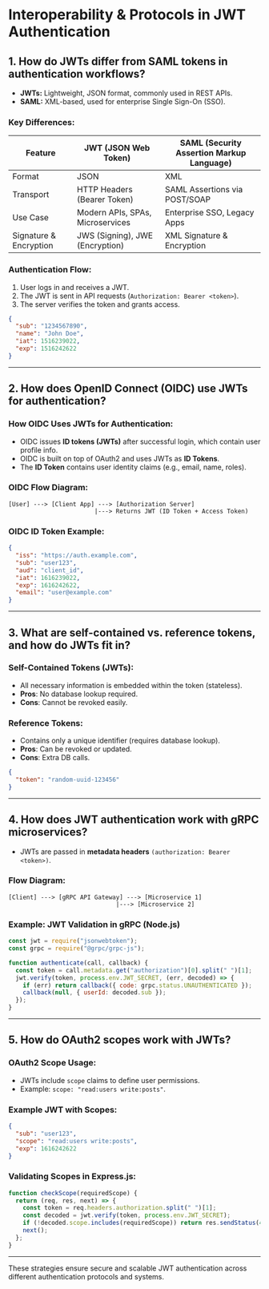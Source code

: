 # Interoperability & Protocols in JWT Authentication

## 1. How do JWTs differ from SAML tokens in authentication workflows?

- **JWTs:** Lightweight, JSON format, commonly used in REST APIs.
- **SAML:** XML-based, used for enterprise Single Sign-On (SSO).

### **Key Differences:**

| Feature                | JWT (JSON Web Token)             | SAML (Security Assertion Markup Language) |
| ---------------------- | -------------------------------- | ----------------------------------------- |
| Format                 | JSON                             | XML                                       |
| Transport              | HTTP Headers (Bearer Token)      | SAML Assertions via POST/SOAP             |
| Use Case               | Modern APIs, SPAs, Microservices | Enterprise SSO, Legacy Apps               |
| Signature & Encryption | JWS (Signing), JWE (Encryption)  | XML Signature & Encryption                |

### **Authentication Flow:**

1. User logs in and receives a JWT.
2. The JWT is sent in API requests (`Authorization: Bearer <token>`).
3. The server verifies the token and grants access.

```json
{
  "sub": "1234567890",
  "name": "John Doe",
  "iat": 1516239022,
  "exp": 1516242622
}
```

---

## 2. How does OpenID Connect (OIDC) use JWTs for authentication?

### **How OIDC Uses JWTs for Authentication:**

- OIDC issues **ID tokens (JWTs)** after successful login, which contain user profile info.
- OIDC is built on top of OAuth2 and uses JWTs as **ID Tokens**.
- The **ID Token** contains user identity claims (e.g., email, name, roles).

### **OIDC Flow Diagram:**

```
[User] ---> [Client App] ---> [Authorization Server]
                        |---> Returns JWT (ID Token + Access Token)
```

### **OIDC ID Token Example:**

```json
{
  "iss": "https://auth.example.com",
  "sub": "user123",
  "aud": "client_id",
  "iat": 1616239022,
  "exp": 1616242622,
  "email": "user@example.com"
}
```

---

## 3. What are self-contained vs. reference tokens, and how do JWTs fit in?

### **Self-Contained Tokens (JWTs):**

- All necessary information is embedded within the token (stateless).
- **Pros**: No database lookup required.
- **Cons**: Cannot be revoked easily.

### **Reference Tokens:**

- Contains only a unique identifier (requires database lookup).
- **Pros**: Can be revoked or updated.
- **Cons**: Extra DB calls.

```json
{
  "token": "random-uuid-123456"
}
```

---

## 4. How does JWT authentication work with gRPC microservices?

- JWTs are passed in **metadata headers** `(authorization: Bearer <token>)`.

### **Flow Diagram:**

```
[Client] ---> [gRPC API Gateway] ---> [Microservice 1]
                              |---> [Microservice 2]
```

### **Example: JWT Validation in gRPC (Node.js)**

```js
const jwt = require("jsonwebtoken");
const grpc = require("@grpc/grpc-js");

function authenticate(call, callback) {
  const token = call.metadata.get("authorization")[0].split(" ")[1];
  jwt.verify(token, process.env.JWT_SECRET, (err, decoded) => {
    if (err) return callback({ code: grpc.status.UNAUTHENTICATED });
    callback(null, { userId: decoded.sub });
  });
}
```

---

## 5. How do OAuth2 scopes work with JWTs?

### **OAuth2 Scope Usage:**

- JWTs include `scope` claims to define user permissions.
- Example: `scope: "read:users write:posts"`.

### **Example JWT with Scopes:**

```json
{
  "sub": "user123",
  "scope": "read:users write:posts",
  "exp": 1616242622
}
```

### **Validating Scopes in Express.js:**

```js
function checkScope(requiredScope) {
  return (req, res, next) => {
    const token = req.headers.authorization.split(" ")[1];
    const decoded = jwt.verify(token, process.env.JWT_SECRET);
    if (!decoded.scope.includes(requiredScope)) return res.sendStatus(403);
    next();
  };
}
```

---

These strategies ensure secure and scalable JWT authentication across different authentication protocols and systems.
